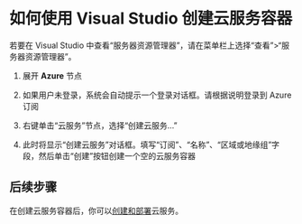<properties 
   pageTitle="如何使用 Visual Studio 创建云服务容器" 
   description="本文介绍如何在 Visual Studio 服务器资源管理器中创建云服务" 
   services="cloud-services" 
   documentationCenter=".net" 
   authors="cawaMS" 
   manager="paulyuk" 
   editor=""/>

<tags
   ms.service="cloud-services"
   ms.date="04/06/2016"
   wacn.date="04/28/2016"/>

# 如何使用 Visual Studio 创建云服务容器

若要在 Visual Studio 中查看“服务器资源管理器”，请在菜单栏上选择“查看”>“服务器资源管理器”。

1.  展开 **Azure** 节点

2.  如果用户未登录，系统会自动提示一个登录对话框。请根据说明登录到 Azure 订阅

3.  右键单击“云服务”节点，选择“创建云服务…”

4.  此时将显示“创建云服务”对话框。填写“订阅”、“名称”、“区域或地缘组”字段，然后单击“创建”按钮创建一个空的云服务容器

## 后续步骤

在创建云服务容器后，你可以[创建和部署](/documentation/articles/cloud-services-how-to-create-deploy)云服务。
 

<!---HONumber=79-->